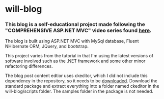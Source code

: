 # will-blog
### This blog is a self-educational project made following the "COMPREHENSIVE ASP.NET MVC" video series found [here](http://www.3dbuzz.com/training/view/comprehensive-aspnet-mvc).

The blog is built using ASP.NET MVC with MySql database, Fluent NHibernate ORM, JQuery, and bootstrap.

This project varies from the tutorial in that I'm using the latest versions of software involved such as the .NET framework and some other minor refactoring differences.

The blog post content edtior uses ckeditor, which I did not include this dependency in the repository, so it needs to be [downloaded](http://ckeditor.com/download). Download the standard package and extract everything into a folder named ckeditor in the will-blog/scripts folder. The samples folder in the package is not needed.
